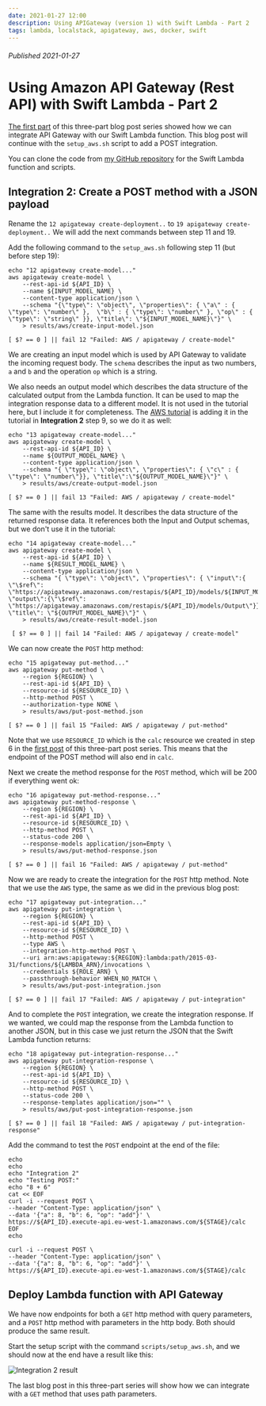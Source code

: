 ```yaml
---
date: 2021-01-27 12:00
description: Using APIGateway (version 1) with Swift Lambda - Part 2
tags: lambda, localstack, apigateway, aws, docker, swift
---
```

###### Published 2021-01-27
# Using Amazon API Gateway (Rest API) with Swift Lambda - Part 2

[The first part](/aws/apigatewayv1-with-swift-part-1) of this three-part blog post series showed how we can integrate API Gateway with our Swift Lambda function. This blog post will continue with the `setup_aws.sh` script to add a POST integration.

You can clone the code from [my GitHub repository](https://github.com/imyrvold/lambda_calc2) for the Swift Lambda function and scripts.

## Integration 2: Create a POST method with a JSON payload

Rename the `12 apigateway create-deployment..` to `19 apigateway create-deployment..` We will add the next commands between step 11 and 19.

Add the following command to the `setup_aws.sh` following step 11 (but before step 19):

```
echo "12 apigateway create-model..."
aws apigateway create-model \
    --rest-api-id ${API_ID} \
    --name ${INPUT_MODEL_NAME} \
    --content-type application/json \
    --schema "{\"type\": \"object\", \"properties\": { \"a\" : { \"type\": \"number\" },  \"b\" : { \"type\": \"number\" }, \"op\" : { \"type\": \"string\" }}, \"title\": \"${INPUT_MODEL_NAME}\"}" \
    > results/aws/create-input-model.json

[ $? == 0 ] || fail 12 "Failed: AWS / apigateway / create-model"
```
We are creating an input model which is used by API Gateway to validate the incoming request body. The `schema` describes the input as two numbers, `a` and `b` and the operation `op` which is a string.

We also needs an output model which describes the data structure of the calculated output from the Lambda function. It can be used to map the integration response data to a different model. It is not used in the tutorial here, but I include it for completeness. The [AWS tutorial](https://docs.aws.amazon.com/apigateway/latest/developerguide/integrating-api-with-aws-services-lambda.html) is adding it in the tutorial in **Integration 2** step 9, so we do it as well:

```
echo "13 apigateway create-model..."
aws apigateway create-model \
    --rest-api-id ${API_ID} \
    --name ${OUTPUT_MODEL_NAME} \
    --content-type application/json \
    --schema "{ \"type\": \"object\", \"properties\": { \"c\" : { \"type\": \"number\"}}, \"title\":\"${OUTPUT_MODEL_NAME}\"}" \
    > results/aws/create-output-model.json

[ $? == 0 ] || fail 13 "Failed: AWS / apigateway / create-model"
```
The same with the results model. It describes the data structure of the returned response data. It references both the Input and Output schemas, but we don't use it in the tutorial:

```
echo "14 apigateway create-model..."
aws apigateway create-model \
    --rest-api-id ${API_ID} \
    --name ${RESULT_MODEL_NAME} \
    --content-type application/json \
    --schema "{ \"type\": \"object\", \"properties\": { \"input\":{ \"\$ref\": \"https://apigateway.amazonaws.com/restapis/${API_ID}/models/${INPUT_MODEL_NAME}\"}, \"output\":{\"\$ref\": \"https://apigateway.amazonaws.com/restapis/${API_ID}/models/Output\"}}, \"title\": \"${OUTPUT_MODEL_NAME}\"}" \
    > results/aws/create-result-model.json
 
 [ $? == 0 ] || fail 14 "Failed: AWS / apigateway / create-model"
```

We can now create the `POST` http method:

```
echo "15 apigateway put-method..."
aws apigateway put-method \
    --region ${REGION} \
    --rest-api-id ${API_ID} \
    --resource-id ${RESOURCE_ID} \
    --http-method POST \
    --authorization-type NONE \
    > results/aws/put-post-method.json

[ $? == 0 ] || fail 15 "Failed: AWS / apigateway / put-method"
```

Note that we use `RESOURCE_ID` which is the `calc` resource we created in step 6 in the [first post](/aws/apigatewayv1-with-swift-part-1/#step6) of this three-part post series. This means that the endpoint of the POST method will also end in `calc`.

Next we create the method response for the `POST` method, which will be 200 if everything went ok:

```
echo "16 apigateway put-method-response..."
aws apigateway put-method-response \
    --region ${REGION} \
    --rest-api-id ${API_ID} \
    --resource-id ${RESOURCE_ID} \
    --http-method POST \
    --status-code 200 \
    --response-models application/json=Empty \
    > results/aws/put-method-response.json

[ $? == 0 ] || fail 16 "Failed: AWS / apigateway / put-method"
```

Now we are ready to create the integration for the `POST` http method. Note that we use the `AWS` type, the same as we did in the previous blog post:

```
echo "17 apigateway put-integration..."
aws apigateway put-integration \
    --region ${REGION} \
    --rest-api-id ${API_ID} \
    --resource-id ${RESOURCE_ID} \
    --http-method POST \
    --type AWS \
    --integration-http-method POST \
    --uri arn:aws:apigateway:${REGION}:lambda:path/2015-03-31/functions/${LAMBDA_ARN}/invocations \
    --credentials ${ROLE_ARN} \
    --passthrough-behavior WHEN_NO_MATCH \
    > results/aws/put-post-integration.json

[ $? == 0 ] || fail 17 "Failed: AWS / apigateway / put-integration"
```

And to complete the `POST` integration, we create the integration response. If we wanted, we could map the response from the Lambda function to another JSON, but in this case we just return the JSON that the Swift Lambda function returns:

```
echo "18 apigateway put-integration-response..."
aws apigateway put-integration-response \
    --region ${REGION} \
    --rest-api-id ${API_ID} \
    --resource-id ${RESOURCE_ID} \
    --http-method POST \
    --status-code 200 \
    --response-templates application/json="" \
    > results/aws/put-post-integration-response.json

[ $? == 0 ] || fail 18 "Failed: AWS / apigateway / put-integration-response"
```

Add the command to test the `POST` endpoint at the end of the file:

```
echo
echo
echo "Integration 2"
echo "Testing POST:"
echo "8 + 6"
cat << EOF
curl -i --request POST \
--header "Content-Type: application/json" \
--data '{"a": 8, "b": 6, "op": "add"}' \
https://${API_ID}.execute-api.eu-west-1.amazonaws.com/${STAGE}/calc
EOF
echo

curl -i --request POST \
--header "Content-Type: application/json" \
--data '{"a": 8, "b": 6, "op": "add"}' \
https://${API_ID}.execute-api.eu-west-1.amazonaws.com/${STAGE}/calc
```

## Deploy Lambda function with API Gateway
We have now endpoints for both a `GET` http method with query parameters, and a `POST` http method with parameters in the http body. Both should produce the same result.

Start the setup script with the command `scripts/setup_aws.sh`, and we should now at the end have a result like this:

![Integration 2 result](/images/lambda/integration2_result.png)

The last blog post in this three-part series will show how we can integrate with a `GET` method that uses path parameters.

